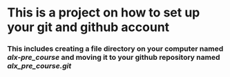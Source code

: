 ﻿# This is a project on how to set up your git and github account
### This includes creating a file directory on your computer named *alx-pre_course* and moving it to your github repository named *alx_pre_course.git*